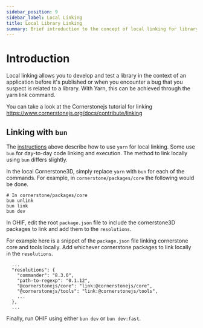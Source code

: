 ```yaml
---
sidebar_position: 9
sidebar_label: Local Linking
title: Local Library Linking
summary: Brief introduction to the concept of local linking for library development in OHIF, explaining how to test libraries in application context before publishing, with reference to Cornerstonejs linking documentation.
---
```


# Introduction

Local linking allows you to develop and test a library in the context of an application before it's published or when you encounter
a bug that you suspect is related to a library. With Yarn, this can be achieved through the yarn link command.

You can take a look at the Cornerstonejs tutorial for linking https://www.cornerstonejs.org/docs/contribute/linking

## Linking with `bun`

The [instructions](#introduction) above describe how to use `yarn` for local linking. Some use `bun` for day-to-day
code linking and execution. The method to link locally using `bun` differs slightly.

In the local Cornerstone3D, simply replace `yarn` with `bun` for each of the commands. For example, in `cornerstone/packages/core` the following would be done.

```
# In cornerstone/packages/core
bun unlink
bun link
bun dev
```

In OHIF, edit the root `package.json` file to include the cornerstone3D packages to link and add them to the `resolutions`.

For example here is a snippet of the `package.json` file linking cornerstone core and tools locally. Add whichever
cornerstone packages to link locally in the `resolutions`.

```
  ...
  "resolutions": {
    "commander": "8.3.0",
    "path-to-regexp": "0.1.12",
    "@cornerstonejs/core": "link:@cornerstonejs/core",
    "@cornerstonejs/tools": "link:@cornerstonejs/tools",
    ...
  },
  ...
```

Finally, run OHIF using either `bun dev` or `bun dev:fast`.
